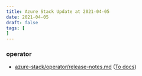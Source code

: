 ```yaml
---
title: Azure Stack Update at 2021-04-05
date: 2021-04-05
draft: false
tags: [
]
---
```


### operator
- [azure-stack/operator/release-notes.md](https://github.com/MicrosoftDocs/azure-stack-docs/compare/2d286dd..1164642#diff-2135bea1e8ba86ced8f1132666bad8511311d8b2daf186e8f7bcee06513e1035) ([To docs](https://docs.microsoft.com/en-us/azure-stack/operator/release-notes?WT.mc_id=AZ-MVP-5003408))
    

